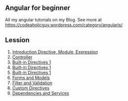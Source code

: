 Angular for beginner
--------------------

All my angular tutorials on my Blog. See more at https://codeaholicguy.wordpress.com/category/angularjs/

Lession
-------

1. [Introduction Directive, Module, Expression](https://codeaholicguy.com/2015/10/27/series-angularjs-hay-ho-directive-module-expression/)
2. [Controller](https://codeaholicguy.com/2015/10/27/series-angularjs-hay-ho-directive-module-expression/)
3. [Built-in Directives 1](https://codeaholicguy.com/2015/10/27/series-angularjs-hay-ho-directive-module-expression/)
4. [Built-in Directives 1](https://codeaholicguy.com/2015/10/27/series-angularjs-hay-ho-directive-module-expression/)
5. [Built-in Directives 1](https://codeaholicguy.com/2015/10/27/series-angularjs-hay-ho-directive-module-expression/)
6. [Forms and Models](https://codeaholicguy.com/2015/10/27/series-angularjs-hay-ho-directive-module-expression/)
7. [Filter and Validation](https://codeaholicguy.com/2015/10/27/series-angularjs-hay-ho-directive-module-expression/)
8. [Custom Directives](https://codeaholicguy.com/2015/10/27/series-angularjs-hay-ho-directive-module-expression/)
9. [Dependencies and Services](https://codeaholicguy.com/2015/10/27/series-angularjs-hay-ho-directive-module-expression/)





